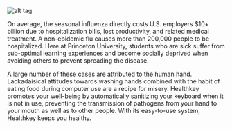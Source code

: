 ![alt tag](https://cloud.githubusercontent.com/assets/9488660/24586497/82cac59a-1770-11e7-8301-5ea1ff3adfc3.png)

On average, the seasonal influenza directly costs U.S. employers $10+ billion due to hospitalization bills, lost productivity, and related medical treatment. A non-epidemic flu causes more than 200,000 people to be hospitalized. Here at Princeton University, students who are sick suffer from sub-optimal learning experiences and become socially deprived when avoiding others to prevent spreading the disease.

A large number of these cases are attributed to the human hand. Lackadaisical attitudes towards washing hands combined with the habit of eating food during computer use are a recipe for misery. Healthkey promotes your well-being by automatically sanitizing your keyboard when it is not in use, preventing the transmission of pathogens from your hand to your mouth as well as to other people. With its easy-to-use system, Healthkey keeps you healthy.

